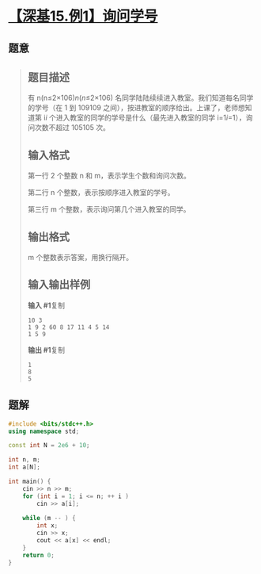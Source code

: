 #  [【深基15.例1】询问学号](https://www.luogu.com.cn/problem/P3156)

## 题意

>   ## 题目描述
>
>   有 n(n≤2×106)*n*(*n*≤2×106) 名同学陆陆续续进入教室。我们知道每名同学的学号（在 1 到 109109 之间），按进教室的顺序给出。上课了，老师想知道第 i*i* 个进入教室的同学的学号是什么（最先进入教室的同学 i=1*i*=1），询问次数不超过 105105 次。
>
>   ## 输入格式
>
>   第一行 2 个整数 n 和 m，表示学生个数和询问次数。
>
>   第二行 n 个整数，表示按顺序进入教室的学号。
>
>   第三行 m 个整数，表示询问第几个进入教室的同学。
>
>   ## 输出格式
>
>   m 个整数表示答案，用换行隔开。
>
>   ## 输入输出样例
>
>   **输入 #1**复制
>
>   ```
>   10 3
>   1 9 2 60 8 17 11 4 5 14
>   1 5 9
>   ```
>
>   **输出 #1**复制
>
>   ```
>   1
>   8
>   5
>   ```

## 题解



```c++
#include <bits/stdc++.h>
using namespace std;

const int N = 2e6 + 10;

int n, m;
int a[N];

int main() {
    cin >> n >> m;
    for (int i = 1; i <= n; ++ i )
        cin >> a[i];
    
    while (m -- ) {
        int x;
        cin >> x;
        cout << a[x] << endl;
    }
    return 0;
}
```



```python3

```

